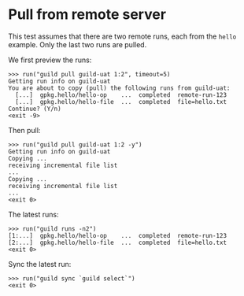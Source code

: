 # Pull from remote server

This test assumes that there are two remote runs, each from the
`hello` example. Only the last two runs are pulled.

We first preview the runs:

    >>> run("guild pull guild-uat 1:2", timeout=5)
    Getting run info on guild-uat
    You are about to copy (pull) the following runs from guild-uat:
      [...]  gpkg.hello/hello-op    ...  completed  remote-run-123
      [...]  gpkg.hello/hello-file  ...  completed  file=hello.txt
    Continue? (Y/n)
    <exit -9>

Then pull:

    >>> run("guild pull guild-uat 1:2 -y")
    Getting run info on guild-uat
    Copying ...
    receiving incremental file list
    ...
    Copying ...
    receiving incremental file list
    ...
    <exit 0>

The latest runs:

    >>> run("guild runs -n2")
    [1:...]  gpkg.hello/hello-op    ...  completed  remote-run-123
    [2:...]  gpkg.hello/hello-file  ...  completed  file=hello.txt
    <exit 0>

Sync the latest run:

    >>> run("guild sync `guild select`")
    <exit 0>
